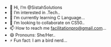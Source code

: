 - 👋 Hi, I’m @SistahSolutions
- 👀 I’m interested in  .Tech..
- 🌱 I’m currently learning C Language...
- 💞️ I’m looking to collaborate on CS50..
- 📫 How to reach me facilitationpro@gmail.com...
- 😄 Pronouns: She/Her..
- ⚡ Fun fact: I am a bird nerd...

<!---
SistahSolutions/SistahSolutions is a ✨ special ✨ repository because its `README.md` (this file) appears on your GitHub profile.
You can click the Preview link to take a look at your changes.
--->
